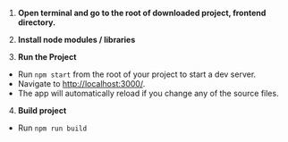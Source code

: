 1. **Open terminal and go to the root of downloaded project, frontend directory.**

2. **Install node modules / libraries**

3. **Run the Project**
- Run `npm start` from the root of your project to start a dev server.
- Navigate to [http://localhost:3000/](http://localhost:3000/). 
- The app will automatically reload if you change any of the source files.

4. **Build project**
- Run `npm run build`
